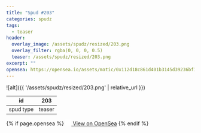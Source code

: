 ```yaml
---
title: "Spud #203"
categories: spudz
tags:
  - teaser
header:
  overlay_image: /assets/spudz/resized/203.png
  overlay_filter: rgba(0, 0, 0, 0.5)
  teaser: /assets/spudz/resized/203.png
excerpt: ""
opensea: https://opensea.io/assets/matic/0x112d18c861d401b3145d39236bf149f01e18beed/203
---
```

![alt]({{ '/assets/spudz/resized/203.png' | relative_url }})

| id | 203 |
|-|-|
| spud type | teaser |

{% if page.opensea %}
<a href="{{page.opensea}}" class="btn btn--info" onclick="window.open(this.href, '_blank'); return false;"><img src="/assets/images/opensea.svg" width="16px"><span>  View on OpenSea</span></a>
{% endif %}
